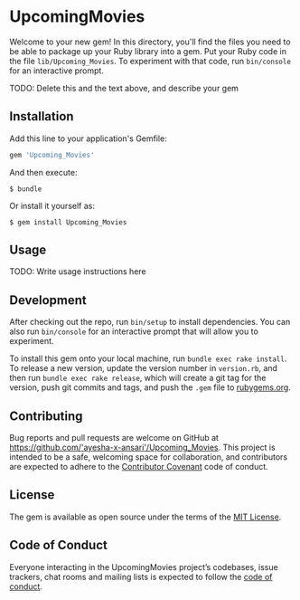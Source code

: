 # UpcomingMovies

Welcome to your new gem! In this directory, you'll find the files you need to be able to package up your Ruby library into a gem. Put your Ruby code in the file `lib/Upcoming_Movies`. To experiment with that code, run `bin/console` for an interactive prompt.

TODO: Delete this and the text above, and describe your gem

## Installation

Add this line to your application's Gemfile:

```ruby
gem 'Upcoming_Movies'
```

And then execute:

    $ bundle

Or install it yourself as:

    $ gem install Upcoming_Movies

## Usage

TODO: Write usage instructions here

## Development

After checking out the repo, run `bin/setup` to install dependencies. You can also run `bin/console` for an interactive prompt that will allow you to experiment.

To install this gem onto your local machine, run `bundle exec rake install`. To release a new version, update the version number in `version.rb`, and then run `bundle exec rake release`, which will create a git tag for the version, push git commits and tags, and push the `.gem` file to [rubygems.org](https://rubygems.org).

## Contributing

Bug reports and pull requests are welcome on GitHub at https://github.com/'ayesha-x-ansari'/Upcoming_Movies. This project is intended to be a safe, welcoming space for collaboration, and contributors are expected to adhere to the [Contributor Covenant](http://contributor-covenant.org) code of conduct.

## License

The gem is available as open source under the terms of the [MIT License](https://opensource.org/licenses/MIT).

## Code of Conduct

Everyone interacting in the UpcomingMovies project’s codebases, issue trackers, chat rooms and mailing lists is expected to follow the [code of conduct](https://github.com/'ayesha-x-ansari'/Upcoming_Movies/blob/master/CODE_OF_CONDUCT.md).
